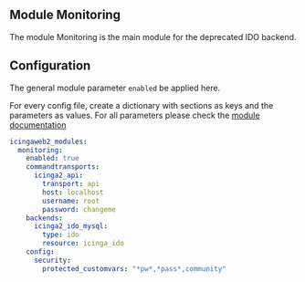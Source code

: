 ## Module Monitoring

The module Monitoring is the main module for the deprecated IDO backend.

## Configuration

The general module parameter `enabled` be applied here.

For every config file, create a dictionary with sections as keys and the parameters as values. For all parameters please check the [module documentation](https://icinga.com/docs/icinga-web/latest/doc/03-Configuration/#configuration)

```yaml
icingaweb2_modules:
  monitoring:
    enabled: true
    commandtransports:
      icinga2_api:
        transport: api
        host: localhost
        username: root
        password: changeme
    backends:
      icinga2_ido_mysql:
        type: ido
        resource: icinga_ido
    config:
      security:
        protected_customvars: "*pw*,*pass*,community"
```
